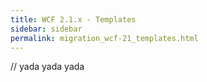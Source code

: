 ```yaml
---
title: WCF 2.1.x - Templates
sidebar: sidebar
permalink: migration_wcf-21_templates.html
---
```


// yada yada yada
